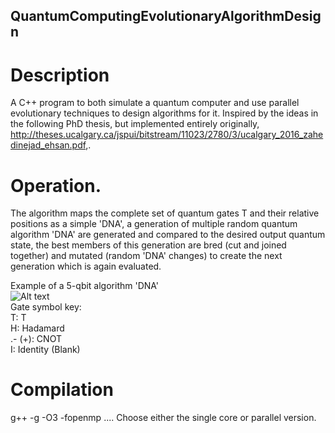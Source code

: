 ## QuantumComputingEvolutionaryAlgorithmDesign

# Description
A C++ program to both simulate a quantum computer and use parallel evolutionary techniques to design algorithms for it. Inspired by the ideas in the following PhD thesis, but implemented entirely originally, http://theses.ucalgary.ca/jspui/bitstream/11023/2780/3/ucalgary_2016_zahedinejad_ehsan.pdf,.

# Operation.
The algorithm maps the complete set of quantum gates T and their relative positions as a simple 'DNA', a generation of multiple random quantum algorithm 'DNA' are generated and compared to the desired output quantum state, the best members of this generation are bred (cut and joined together) and mutated (random 'DNA' changes) to create the next generation which is again evaluated.

Example of a 5-qbit algorithm 'DNA'  
![Alt text](DNA_example.png?raw=true "Optional Title")  
Gate symbol key:  
T: T  
H: Hadamard  
.- (+): CNOT  
I: Identity (Blank)

# Compilation
g++ -g -O3 -fopenmp ....
Choose either the single core or parallel version.

